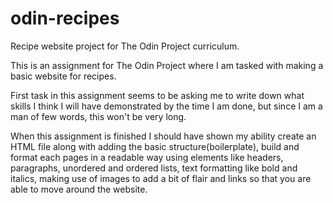 # odin-recipes
Recipe website project for The Odin Project curriculum.

This is an assignment for The Odin Project where I am tasked with making a basic website for recipes.

First task in this assignment seems to be asking me to write down what skills I think I will have demonstrated by the time I am done, but since I am a man of few words, this won't be very long.

When this assignment is finished I should have shown my ability create an HTML file along with adding the basic structure(boilerplate), build and format each pages in a readable way using elements like headers, paragraphs, unordered and ordered lists, text formatting like bold and italics, making use of images to add a bit of flair and links so that you are able to move around the website.
